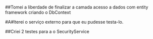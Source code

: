 ##Tomei a liberdade de finalizar a camada acesso a dados com entity framework criando o DbContext

#A#lterei o serviço externo para que eu pudesse testa-lo.

##Criei 2 testes para a o SecurityService
